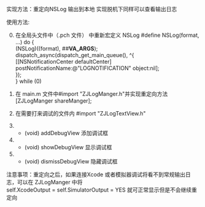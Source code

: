 实现方法：重定向NSLog 输出到本地 实现脱机下同样可以查看输出日志

使用方法:


0. 在全局头文件中（.pch 文件） 中重新宏定义 NSLog
       #define NSLog(format, ...) do {   \
        (NSLog)((format), ##__VA_ARGS__);  \
        dispatch_async(dispatch_get_main_queue(), ^{  \
         [[NSNotificationCenter defaultCenter] postNotificationName:@"LOGNOTIFICATION" object:nil]; \
        });\
       } while (0)

1. 在 main.m 文件中#import "ZJLogManger.h"并实现重定向方法 [ZJLogManger shareManger];


2. 在需要打来调试的文件内 #import "ZJLogTextView.h"


3.  + (void) addDebugView 添加调试框


4.  - (void) showDebugView 显示调试框


5.  - (void) dismissDebugView 隐藏调试框


注意事项：重定向之后，如果连接Xcode 或者模拟器调试将看不到常规输出日志，可以在 ZJLogManger 中将    
self.XcodeOutput = self.SimulatorOutput = YES 就可正常显示但是不会继续重定向
